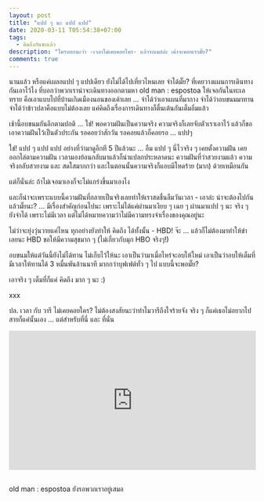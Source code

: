 ```yaml
---
layout: post
title: "แปป ๆ นะ แปป แปป"
date: 2020-03-11 T05:54:38+07:00
tags:
  - คิดถึงกันซะแล้ว
description: "ใครบอกนะว่า -เวลาไม่เคยคอยใคร- แล้วรถเมล์ล่ะ เค้าจะคอยเรามั๊ย?"
comments: true
---
```

นานแล้ว หรือแค่เผลอแปป ๆ แปปเดียว ยังไม่ได้ไปเที่ยวไหนเลย จำได้มั๊ย? ที่เคยวางแผนการเดินทางกันเอาไว้ไง ที่บอกว่าพวกเราน่าจะเดินทางออกตามหา old man : espostoa ให้เจอกันในทะเลทราย คือเอาแบบไปที่บ้านเกิดเมืองนอนของเค้าเลย ... จำได้ว่าเอาแผนที่มากาง จำได้ว่าอบขนมมาทาน จำได้ว่าข้าวปลาคือแบบไม่ต้องเลย แค่คิดถึงเรื่องการเดินทางก็ตื่นเต้นกันเต็มอิ่มแล้ว

เช้านี้อบขนมกันอีกตามปกติ ... ใช่! พอความฝันเป็นความจริง ความจริงก็เลยจับตัวเราเอาไว้ แล้วก็ขอเอาความฝันไว้เป็นตัวประกัน รอคอยว่าสักวัน รอคอยแล้วก็คอยรอ ... แปปๆ

ใช่! แปป ๆ แปป แปป อย่างที่ว่ามาดูอีกที 5 ปีแล้วนะ ... อืม แปป ๆ นี่ไวจริง ๆ เคยตั้งความฝัน เคยออกไล่ตามความฝัน เวลามองย้อนกลับมาแล้วก็น่าแปลกประหลาดนะ ความฝันที่ว่าสวยงามแล้ว ความจริงกลับสวยงาม และ สดใสมากกว่า และในตอนนั้นความจริงก็แอบมีโหดร้าย (มาก) ด้วยเหมือนกัน

แต่ก็นั่นล่ะ ถ้าไม่เจอมาเองก็จะไม่แกร่งขึ้นมาเองไง

และก็น่าจะเพราะแบบนี้ความฝันที่กลายเป็นจริงเลยทำให้เราสดชื่นลืมวันเวลา - เอาล่ะ น่าจะต้องไปกันแล้วมั๊ยนะ? ... มีเรื่องสำคัญก่อนไปนะ เพราะไม่ได้แค่ผ่านมาเงียบ ๆ เฉย ๆ ผ่านมาแปป ๆ นะ จริง ๆ ยังจำได้ เพราะไม่มีเวลา แต่ไม่ได้หมายความว่าไม่มีความทรงจำเรื่องของคุณอยู่นะ

ไม่ว่าจะยุ่งวุ่นวายแค่ไหน ทุกอย่างยังทำให้ คิดถึง ได้ทั้งนั้น - HBD! จ๊ะ ... แล้วก็ไม่ต้องมาทำให้ขำเลยนะ HBD ขอให้มีความสุขมาก ๆ (ไม่เกี่ยวกับมุก HBO จริงๆ!)

อบขนมให้แต่วันนี้ยังไม่ได้ทาน ไม่เก็บไว้ให้นะ เอาเป็นว่ามาเมื่อไหร่จะอบให้ใหม่ เอาเป็นว่าอบให้เต็มที่ มีเวลาให้ทานได้ 3 หมื่นพันล้านนาที มากกว่าบุฟเฟต์ทั่ว ๆ ไป แบบนี้จะพอมั๊ย?

เอาจริง ๆ เต็มที่ก็แค่ คิดถึง มาก ๆ นะ :)

xxx

ปล. เวลา กับ วารี ไม่เคยคอยใคร? ไม่ต้องสงสัยนะว่าทำไมวารีถึงใจร้ายจัง จริง ๆ ก็แค่เธอไม่อยากไปสายก็แค่นั้นเอง ... แต่สำหรับที่นี่ และ ที่นั่น

<div style="position:relative;width:100%;height:0;padding-bottom:56.25%;">
<iframe style="width:100%;height:100%;position:absolute;top:0;left:0;" src="https://www.youtube.com/embed/9N9opF-PK5k" frameborder="0" allow="autoplay; encrypted-media" allowfullscreen>
</iframe>
</div>
<br />

old man : espostoa <i class="fa fa-heart" style="color:#C38FD6"></i> ยังรอพวกเราอยู่เสมอ
